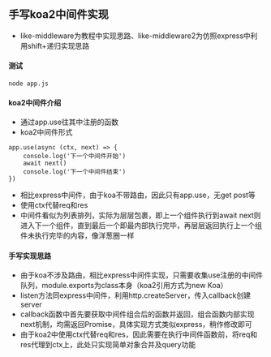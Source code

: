## 手写koa2中间件实现
- like-middleware为教程中实现思路、like-middleware2为仿照express中利用shift+递归实现思路

#### 测试
```
node app.js
```

#### koa2中间件介绍
- 通过app.use往其中注册的函数
- koa2中间件形式
```
app.use(async (ctx, next) => {
    console.log('下一个中间件开始')
    await next()
    console.log('下一个中间件结束')
})
```
- 相比express中间件，由于koa不带路由，因此只有app.use，无get post等
- 使用ctx代替req和res
- 中间件看似为列表排列，实际为层层包裹，即上一个组件执行到await next则进入下一个组件，直到最后一个即最内部执行完毕，再层层返回执行上一个组件未执行完毕的内容，像洋葱圈一样



#### 手写实现思路
- 由于koa不涉及路由，相比express中间件实现，只需要收集use注册的中间件队列，module.exports为class本身（koa2引用方式为new Koa）
- listen方法同express中间件，利用http.createServer，传入callback创建server
- callback函数中首先要获取中间件组合后的函数并返回，组合函数内部实现next机制，均需返回Promise，具体实现方式类似express，稍作修改即可
- 由于koa2中使用ctx代替req和res，因此需要在执行中间件函数前，将req和res代理到ctx上，此处只实现简单对象合并及query功能
